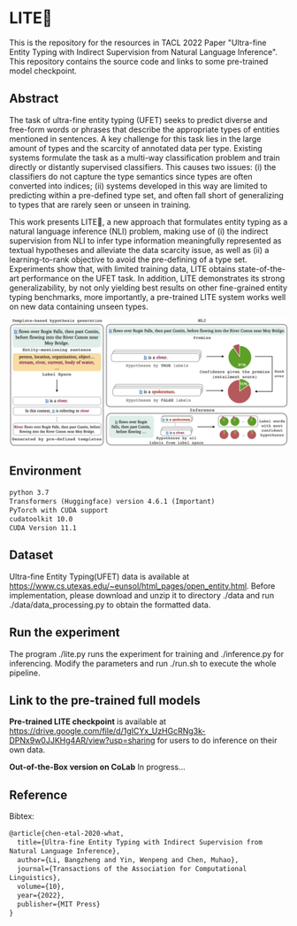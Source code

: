 # LITE:beers:
This is the repository for the resources in TACL 2022 Paper "Ultra-fine Entity Typing with Indirect Supervision from Natural Language Inference". This repository contains the source code and links to some pre-trained model checkpoint.

## Abstract
The task of ultra-fine entity typing (UFET) seeks to predict diverse and free-form words or phrases that describe the appropriate types of entities mentioned in sentences. A key challenge for this task lies in the large amount of types and the scarcity of annotated data per type. Existing systems formulate the task as a multi-way classification problem and train directly or distantly supervised classifiers. This causes two issues: 
  (i) the classifiers do not capture the type semantics since types are often converted into indices; (ii) systems developed in this way are limited to predicting within a pre-defined type set, and often fall short of generalizing to types that are rarely seen or unseen in training. 

This work presents LITE:beers:, a new approach that formulates entity typing as a natural language inference (NLI) problem, making use of (i) the indirect supervision from NLI to infer type information meaningfully represented as textual hypotheses and alleviate the data scarcity issue, as well as (ii) a learning-to-rank objective to avoid the pre-defining of a type set. Experiments show that, with limited training data, LITE obtains state-of-the-art performance on the UFET task. In addition, LITE demonstrates its strong generalizability, by not only yielding best results on other fine-grained entity typing benchmarks, more importantly, a  pre-trained LITE system works well on new data containing unseen types.

![Fig1 in paper](https://github.com/luka-group/lite/blob/main/readme/lite.png)

## Environment

    python 3.7
    Transformers (Huggingface) version 4.6.1 (Important)
    PyTorch with CUDA support
    cudatoolkit 10.0
    CUDA Version 11.1
  
## Dataset  
Ultra-fine Entity Typing(UFET) data is available at https://www.cs.utexas.edu/~eunsol/html_pages/open_entity.html. Before implementation, please download and unzip it to directory ./data and run ./data/data_processing.py to obtain the formatted data.


## Run the experiment  
The program ./lite.py runs the experiment for training and ./inference.py for inferencing. Modify the parameters and run ./run.sh
to execute the whole pipeline. 

## Link to the pre-trained full models
**Pre-trained LITE checkpoint** is available at https://drive.google.com/file/d/1gICYx_UzHGcRNg3k-DPNx9w0JJKHg4AR/view?usp=sharing for users to do inference on their own data.

**Out-of-the-Box version on CoLab**
In progress...

## Reference
Bibtex:
  
    @article{chen-etal-2020-what,
      title={Ultra-fine Entity Typing with Indirect Supervision from Natural Language Inference},
      author={Li, Bangzheng and Yin, Wenpeng and Chen, Muhao},
      journal={Transactions of the Association for Computational Linguistics},
      volume={10},
      year={2022},
      publisher={MIT Press}
    }
